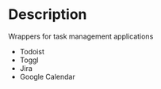 Description
===========

Wrappers for task management applications

- Todoist
- Toggl
- Jira
- Google Calendar
